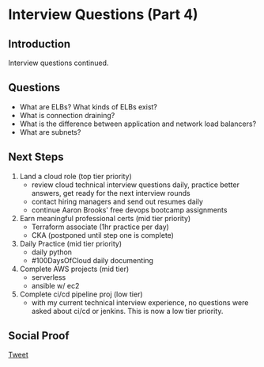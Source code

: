 
# Interview Questions (Part 4)

## Introduction

Interview questions continued.

## Questions

- What are ELBs? What kinds of ELBs exist?
- What is connection draining?
- What is the difference between application and network load balancers?
- What are subnets?

## Next Steps

1) Land a cloud role (top tier priority)
    - review cloud technical interview questions daily, practice better answers, get ready for the next interview rounds
    - contact hiring managers and send out resumes daily
    - continue Aaron Brooks' free devops bootcamp assignments
2) Earn meaningful professional certs (mid tier priority)
    - Terraform associate (1hr practice per day)
    - CKA (postponed until step one is complete)
3) Daily Practice (mid tier priority)
    - daily python
    - #100DaysOfCloud daily documenting
4) Complete AWS projects (mid tier)
    - serverless
    - ansible w/ ec2
5) Complete ci/cd pipeline proj (low tier)
    - with my current technical interview experience, no questions were asked about ci/cd or jenkins. This is now a low tier priority.

## Social Proof

[Tweet](https://twitter.com/lrnallday/status/1355522033883484167)
